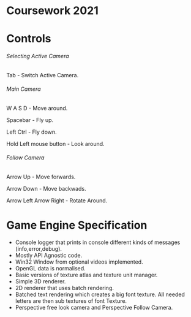 # Coursework 2021

# Controls
###### Selecting Active Camera
Tab  - Switch Active Camera.

###### Main Camera
 W A S D - Move around.
 
 Spacebar - Fly up.
 
 Left Ctrl - Fly down.
 
 Hold Left mouse button - Look around.
 

###### Follow Camera 
Arrow Up - Move forwards.

Arrow Down - Move backwads.

Arrow Left Arrow Right - Rotate Around.

# Game Engine Specification
-	Console logger that prints in console different kinds of messages (info,error,debug).
-	Mostly API Agnostic code.
-	Win32 Window from optional videos implemented.
-	OpenGL data is normalised.
-	Basic versions of texture atlas and texture unit manager.
-	Simple 3D renderer.
-	2D renderer that uses batch rendering.
-	Batched text rendering which creates a big font texture. All needed letters are then sub textures of font Texture.
-	Perspective free look camera and Perspective Follow Camera.
